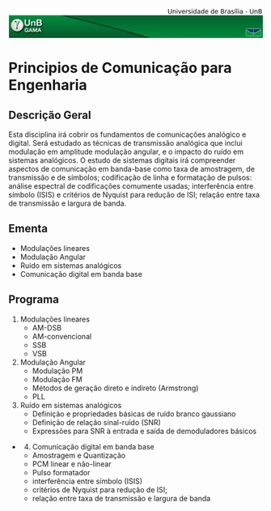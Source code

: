 


  
![Logo](Figs/fga.png)
# Principios de Comunicação para Engenharia

## Descrição Geral
 Esta disciplina irá cobrir os fundamentos de comunicações analógico e digital. Será estudado as técnicas de transmissão analógica que inclui modulação em amplitude modulação angular, e o impacto do ruído em sistemas analógicos. O estudo de sistemas digitais irá compreender aspectos de comunicação em banda-base como taxa de amostragem, de transmissão e de símbolos; codificação de linha e formatação de pulsos: análise espectral de codificações comumente usadas;  interferência entre símbolo (ISIS) e critérios de Nyquist para redução de ISI; relação entre taxa de transmissão e largura de banda.
## Ementa

- Modulações lineares
- Modulação Angular
- Ruído em sistemas analógicos
- Comunicação digital em banda base

## Programa

1. Modulações lineares
    + AM-DSB
    + AM-convencional
    + SSB
    + VSB
2. Modulação Angular
    + Modulação PM
    + Modulação FM
    + Métodos de geração direto e indireto (Armstrong)
    + PLL
3. Ruído em sistemas analógicos
    +  Definição e propriedades básicas de ruído branco gaussiano
    +  Definição de relação sinal-ruído (SNR)
    +  Expressões para SNR à entrada e saída de demoduladores básicos 
-  4. Comunicação digital em banda base 
    +  Amostragem e Quantização
    +  PCM linear e não-linear
    +  Pulso formatador
    +  interferência entre símbolo (ISIS)
    +  critérios de Nyquist para redução de ISI; 
    + relação entre taxa de transmissão e largura de banda
